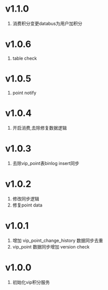 # v1.1.0
1. 消费积分变更databus为用户加积分
# v1.0.6
1. table check
# v1.0.5
1. point notify
# v1.0.4
1. 开启消费,去除修复数据逻辑

# v1.0.3
1. 去除vip_point表binlog insert同步

# v1.0.2
1. 修改同步逻辑
2. 修复point data

# v1.0.1
1. 增加 vip_point_change_history 数据同步去重 
2. vip_point 数据同步增加 version check

# v1.0.0
1. 初始化vip积分服务

